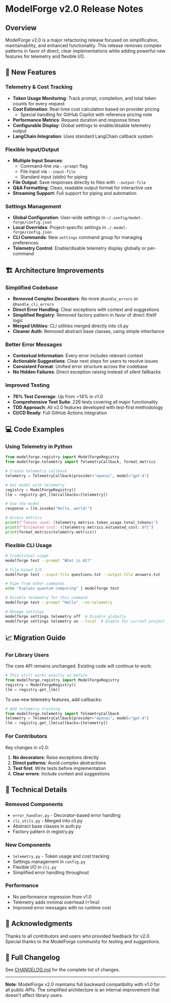 # ModelForge v2.0 Release Notes

## Overview

ModelForge v2.0 is a major refactoring release focused on simplification, maintainability, and enhanced functionality. This release removes complex patterns in favor of direct, clear implementations while adding powerful new features for telemetry and flexible I/O.

## 🚀 New Features

### Telemetry & Cost Tracking
- **Token Usage Monitoring**: Track prompt, completion, and total token counts for every request
- **Cost Estimation**: Real-time cost calculation based on provider pricing
  - Special handling for GitHub Copilot with reference pricing note
- **Performance Metrics**: Request duration and response times
- **Configurable Display**: Global settings to enable/disable telemetry output
- **LangChain Integration**: Uses standard LangChain callback system

### Flexible Input/Output
- **Multiple Input Sources**:
  - Command-line via `--prompt` flag
  - File input via `--input-file`
  - Standard input (stdin) for piping
- **File Output**: Save responses directly to files with `--output-file`
- **Q&A Formatting**: Clean, readable output format for interactive use
- **Streaming Support**: Full support for piping and automation

### Settings Management
- **Global Configuration**: User-wide settings in `~/.config/model-forge/config.json`
- **Local Overrides**: Project-specific settings in `./.model-forge/config.json`
- **CLI Commands**: New `settings` command group for managing preferences
- **Telemetry Control**: Enable/disable telemetry display globally or per-command

## 🏗️ Architecture Improvements

### Simplified Codebase
- **Removed Complex Decorators**: No more `@handle_errors` or `@handle_cli_errors`
- **Direct Error Handling**: Clear exceptions with context and suggestions
- **Simplified Registry**: Removed factory pattern in favor of direct if/elif logic
- **Merged Utilities**: CLI utilities merged directly into cli.py
- **Cleaner Auth**: Removed abstract base classes, using simple inheritance

### Better Error Messages
- **Contextual Information**: Every error includes relevant context
- **Actionable Suggestions**: Clear next steps for users to resolve issues
- **Consistent Format**: Unified error structure across the codebase
- **No Hidden Failures**: Direct exception raising instead of silent fallbacks

### Improved Testing
- **76% Test Coverage**: Up from ~14% in v1.0
- **Comprehensive Test Suite**: 226 tests covering all major functionality
- **TDD Approach**: All v2.0 features developed with test-first methodology
- **CI/CD Ready**: Full GitHub Actions integration

## 💻 Code Examples

### Using Telemetry in Python

```python
from modelforge.registry import ModelForgeRegistry
from modelforge.telemetry import TelemetryCallback, format_metrics

# Create telemetry callback
telemetry = TelemetryCallback(provider="openai", model="gpt-4")

# Get model with telemetry
registry = ModelForgeRegistry()
llm = registry.get_llm(callbacks=[telemetry])

# Use the model
response = llm.invoke("Hello, world!")

# Access metrics
print(f"Tokens used: {telemetry.metrics.token_usage.total_tokens}")
print(f"Estimated cost: ${telemetry.metrics.estimated_cost:.6f}")
print(format_metrics(telemetry.metrics))
```

### Flexible CLI Usage

```bash
# Traditional usage
modelforge test --prompt "What is AI?"

# File-based I/O
modelforge test --input-file questions.txt --output-file answers.txt

# Pipe from other commands
echo "Explain quantum computing" | modelforge test

# Disable telemetry for this command
modelforge test --prompt "Hello" --no-telemetry

# Manage settings
modelforge settings telemetry off  # Disable globally
modelforge settings telemetry on --local  # Enable for current project
```

## 📈 Migration Guide

### For Library Users

The core API remains unchanged. Existing code will continue to work:

```python
# This still works exactly as before
from modelforge.registry import ModelForgeRegistry
registry = ModelForgeRegistry()
llm = registry.get_llm()
```

To use new telemetry features, add callbacks:

```python
# Add telemetry tracking
from modelforge.telemetry import TelemetryCallback
telemetry = TelemetryCallback(provider="openai", model="gpt-4")
llm = registry.get_llm(callbacks=[telemetry])
```

### For Contributors

Key changes in v2.0:
1. **No decorators**: Raise exceptions directly
2. **Direct patterns**: Avoid complex abstractions
3. **Test first**: Write tests before implementation
4. **Clear errors**: Include context and suggestions

## 🔧 Technical Details

### Removed Components
- `error_handler.py` - Decorator-based error handling
- `cli_utils.py` - Merged into cli.py
- Abstract base classes in auth.py
- Factory pattern in registry.py

### New Components
- `telemetry.py` - Token usage and cost tracking
- Settings management in `config.py`
- Flexible I/O in `cli.py`
- Simplified error handling throughout

### Performance
- No performance regression from v1.0
- Telemetry adds minimal overhead (<1ms)
- Improved error messages with no runtime cost

## 🙏 Acknowledgments

Thanks to all contributors and users who provided feedback for v2.0. Special thanks to the ModelForge community for testing and suggestions.

## 📝 Full Changelog

See [CHANGELOG.md](../CHANGELOG.md) for the complete list of changes.

---

**Note**: ModelForge v2.0 maintains full backward compatibility with v1.0 for all public APIs. The simplified architecture is an internal improvement that doesn't affect library users.

